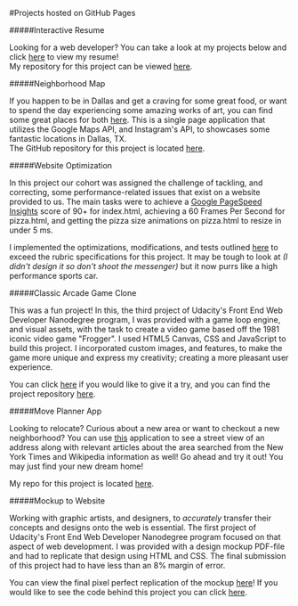 #Projects hosted on GitHub Pages

#####Interactive Resume

Looking for a web developer? You can take a look at my projects below and click [here](http://samurairanderson.github.io.) to view my resume!<br> My repository for this project can be viewed [here](https://github.com/SamuraiRanderson/Resume).

#####Neighborhood Map

If you happen to be in Dallas and get a craving for some great food, or want to spend the day experiencing some amazing works of art, you can find some great places for both [here](http://samurairanderson.github.io/Neighborhood-Map). This is a single page application that utilizes the Google Maps API, and Instagram's API, to showcases some fantastic locations in Dallas, TX.<br> The GitHub repository for this project is located [here](https://github.com/SamuraiRanderson/Neighborhood-Map). 

#####Website Optimization

In this project our cohort was assigned the challenge of tackling, and correcting, some performance-related issues
that exist on a website provided to us. The main tasks were to achieve a [Google PageSpeed Insights](https://developers.google.com/speed/pagespeed/insights/) score of 90+ for index.html,
achieving a 60 Frames Per Second for pizza.html, and getting the pizza size animations on pizza.html to resize in under 5 ms.

I implemented the optimizations, modifications, and tests outlined [here](https://github.com/SamuraiRanderson/P4-Website-Optimization) to exceed the rubric specifications for this project. It may be tough to look at _(I didn't design it so don't shoot the messenger)_ but it now purrs like a high performance sports car.

#####Classic Arcade Game Clone

This was a fun project! In this, the third project of Udacity's Front End Web Developer Nanodegree program, I was provided with a game loop engine, and visual assets, with the task to create a video game based off the 1981 iconic video game "Frogger". I used HTML5 Canvas, CSS and JavaScript to build this project. I incorporated custom images, and features, to make the game more unique and express my creativity; creating a more pleasant user experience.

You can click [here](http://samurairanderson.github.io/P3-Classic-Arcade-Game-Clone) if you would like to give it a try, and you can find the project repository [here](https://github.com/SamuraiRanderson/P3-Classic-Arcade-Game-Clone).

#####Move Planner App

Looking to relocate? Curious about a new area or want to checkout a new neighborhood? You can use [this](http://samurairanderson.github.io/Move-Planner-App) application to see a street view of an address along with relevant articles about the area searched from the New York Times and Wikipedia information as well! Go ahead and try it out! You may just find your new dream home!

My repo for this project is located [here](https://github.com/SamuraiRanderson/Move-Planner-App).

#####Mockup to Website

Working with graphic artists, and designers, to _accurately_ transfer their concepts and designs onto the web is essential. The first project of Udacity's Front End Web Developer Nanodegree program focused on that aspect of web development. I was provided with a design mockup PDF-file and had to replicate that design using HTML and CSS. The final submission of this project had to have less than an 8% margin of error.

You can view the final pixel perfect replication of the mockup [here](http://samurairanderson.github.io/P1-Mockup-to-Website)! If you would like to see the code behind this project you can click [here](https://github.com/SamuraiRanderson/Mockup-to-Website).
